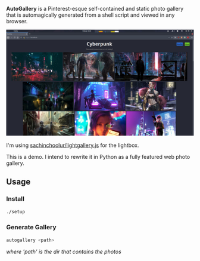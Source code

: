 **AutoGallery** is a Pinterest-esque self-contained and static photo gallery that is automagically generated from a shell script and viewed in any browser.

![Screenshot](screenshot.jpg)

I'm using [sachinchoolur/lightgallery.js](https://github.com/sachinchoolur/lightgallery.js) for the lightbox.

This is a demo. I intend to rewrite it in Python as a fully featured web photo gallery.

## Usage
### Install
```sh
./setup
```

### Generate Gallery
```sh
autogallery <path>
```

*where 'path' is the dir that contains the photos*
